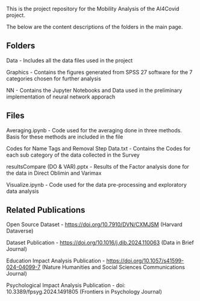 This is the project repository for the Mobility Analysis of the AI4Covid project.

The below are the content descriptions of the folders in the main page. 

## Folders
Data - Includes all the data files used in the project

Graphics - Contains the figures generated from SPSS 27 software for the 7 categories chosen for further analysis

NN - Contains the Jupyter Notebooks and Data used in the preliminary implementation of neural network apporach 

## Files

Averaging.ipynb - Code used for the averaging done in three methods. Basis for these methods are included in the file

Codes for Name Tags and Removal Step Data.txt - Contains the Codes for each sub category of the data collected in the Survey

resultsCompare (DO & VAR).pptx - Results of the Factor analysis done for the data in Direct Oblimin and Varimax 

Visualize.ipynb - Code used for the data pre-processing and exploratory data analysis

## Related Publications

Open Source Dataset - https://doi.org/10.7910/DVN/CXMJSM (Harvard Dataverse)

Dataset Publication - https://doi.org/10.1016/j.dib.2024.110063 (Data in Brief Journal)

Education Impact Analysis Publication - https://doi.org/10.1057/s41599-024-04099-7 (Nature Humanities and Social Sciences Communications Journal)

Psychological Impact Analysis Publication - doi: 10.3389/fpsyg.2024.1491805 (Frontiers in Psychology Journal) 